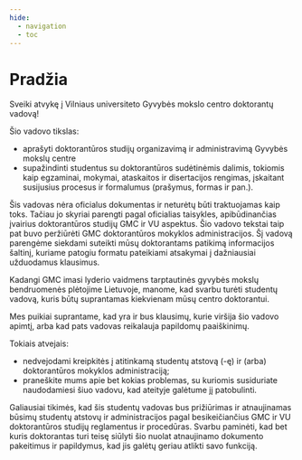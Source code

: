 ```yaml
---
hide:
  - navigation
  - toc
---
```


# Pradžia

Sveiki atvykę į Vilniaus universiteto Gyvybės mokslo centro doktorantų vadovą!

Šio vadovo tikslas:

- aprašyti doktorantūros studijų organizavimą ir administravimą Gyvybės mokslų centre
- supažindinti studentus su doktorantūros sudėtinėmis dalimis, tokiomis kaip egzaminai, mokymai, ataskaitos ir disertacijos rengimas, įskaitant susijusius procesus ir formalumus (prašymus, formas ir pan.).

Šis vadovas nėra oficialus dokumentas ir neturėtų būti traktuojamas kaip toks. Tačiau jo skyriai parengti pagal oficialias taisykles, apibūdinančias įvairius doktorantūros studijų GMC ir VU aspektus. Šio vadovo tekstai taip pat buvo peržiūrėti GMC doktorantūros mokyklos administracijos. 
Šį vadovą parengėme siekdami suteikti mūsų doktorantams patikimą informacijos šaltinį, kuriame patogiu formatu pateikiami atsakymai į dažniausiai užduodamus klausimus.

Kadangi GMC imasi lyderio vaidmens tarptautinės gyvybės mokslų bendruomenės plėtojime Lietuvoje, manome, kad svarbu turėti studentų vadovą, kuris būtų suprantamas kiekvienam mūsų centro doktorantui.

Mes puikiai suprantame, kad yra ir bus klausimų, kurie viršija šio vadovo apimtį, arba kad pats vadovas reikalauja papildomų paaiškinimų.

Tokiais atvejais:

- nedvejodami kreipkitės į atitinkamą studentų atstovą (-ę) ir (arba) doktorantūros mokyklos administraciją;
- praneškite mums apie bet kokias problemas, su kuriomis susiduriate naudodamiesi šiuo vadovu, kad ateityje galėtume jį patobulinti.

Galiausiai tikimės, kad šis studentų vadovas bus prižiūrimas ir atnaujinamas būsimų studentų atstovų ir administracijos pagal besikeičiančius GMC ir VU doktorantūros studijų reglamentus ir procedūras. 
Svarbu paminėti, kad bet kuris doktorantas turi teisę siūlyti šio nuolat atnaujinamo dokumento pakeitimus ir papildymus, kad jis galėtų geriau atlikti savo funkciją.
